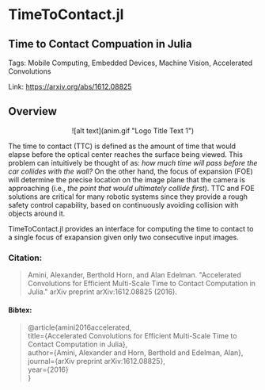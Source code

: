 <!--[![Build Status](https://travis-ci.org/aamini/TimeToContact.jl.svg?branch=master)](https://travis-ci.org/aamini/TimeToContact.jl)

[![Coverage Status](https://coveralls.io/repos/aamini/TimeToContact.jl/badge.svg?branch=master&service=github)](https://coveralls.io/github/aamini/TimeToContact.jl?branch=master)

[![codecov.io](http://codecov.io/github/aamini/TimeToContact.jl/coverage.svg?branch=master)](http://codecov.io/github/aamini/TimeToContact.jl?branch=master)
-->

# TimeToContact.jl
## Time to Contact Compuation in Julia
Tags: Mobile Computing, Embedded Devices, Machine Vision, Accelerated Convolutions

Link: https://arxiv.org/abs/1612.08825

## Overview
<center>![alt text](anim.gif "Logo Title Text 1")</center>

The time to contact (TTC) is defined as the amount of time that would elapse before the optical center reaches the surface being viewed. This problem can intuitively be thought of as: *how much time will pass before the car collides with the wall?* On the other hand, the focus of expansion (FOE) will determine the precise location on the image plane that the camera is approaching (i.e., *the point that would ultimately collide first*). TTC and FOE solutions are critical for many robotic systems since they provide a rough safety control capability, based on continuously avoiding collision with objects around it.

TimeToContact.jl provides an interface for computing the time to contact to a single focus of exapansion given only two consecutive input images. 


### Citation:
> Amini, Alexander, Berthold Horn, and Alan Edelman. "Accelerated Convolutions for Efficient Multi-Scale Time to Contact Computation in Julia." arXiv preprint arXiv:1612.08825 (2016).<br>

#### Bibtex: 
> @article{amini2016accelerated, <br>
>    title={Accelerated Convolutions for Efficient Multi-Scale Time to Contact Computation in Julia}, <br>
>    author={Amini, Alexander and Horn, Berthold and Edelman, Alan}, <br>
> journal={arXiv preprint arXiv:1612.08825}, <br>
> year={2016} <br>
> }
